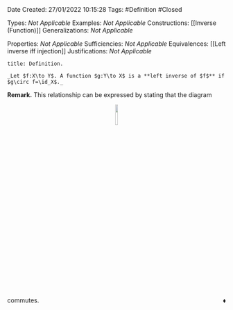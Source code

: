 <br />
<br />

Date Created: 27/01/2022 10:15:28
Tags: #Definition #Closed 

Types: _Not Applicable_
Examples: _Not Applicable_
Constructions: [[Inverse (Function)]]
Generalizations: _Not Applicable_

Properties: _Not Applicable_
Sufficiencies: _Not Applicable_
Equivalences: [[Left inverse iff injection]]
Justifications: _Not Applicable_

``` ad-Definition
title: Definition.

_Let $f:X\to Y$. A function $g:Y\to X$ is a **left inverse of $f$** if $g\circ f=\id_X$._

```

**Remark.** This relationship can be expressed by stating that the diagram

<center><img src="https://raw.githubusercontent.com/zhaoshenzhai/MathWiki/master/Images/09-02-2022_2230/image.svg", width=11%></center>

commutes.<span style="float:right;">$\blacklozenge$</span>
